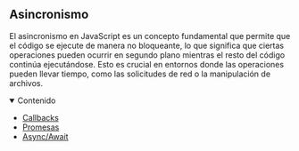 
## Asincronismo

El asincronismo en JavaScript es un concepto fundamental que permite que el código se ejecute de manera no bloqueante, lo que significa que ciertas operaciones pueden ocurrir en segundo plano mientras el resto del código continúa ejecutándose. Esto es crucial en entornos donde las operaciones pueden llevar tiempo, como las solicitudes de red o la manipulación de archivos.

<details open>
<summary>Contenido</summary>

- [Callbacks](./callbacks.md)
- [Promesas](./promesas.md)
- [Async/Await](./async-await.md)

</details>
